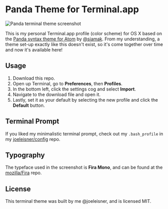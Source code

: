 # Panda Theme for Terminal.app

![Panda terminal theme screenshot](http://joeleisner.com/github/screenshots/panda-terminal/screenshot-retina.png)

This is my personal Terminal.app profile (color scheme) for OS X based on the [Panda syntax theme for Atom](https://github.com/siamak/atom-panda-syntax) by [@siamak](https://github.com/siamak). From my understanding, a theme set-up exactly like this doesn't exist, so it's come together over time and now it's available here!

## Usage
1. Download this repo.
2. Open up Terminal, go to **Preferences**, then **Profiles**.
3. In the bottom left, click the settings cog and select **Import**.
4. Navigate to the download file and open it.
5. Lastly, set it as your default by selecting the new profile and click the **Default** button.

## Terminal Prompt
If you liked my minimalistic terminal prompt, check out my `.bash_profile` in my [joeleisner/config](https://github.com/joeleisner/config) repo.

## Typography
The typeface used in the screenshot is **Fira Mono**, and can be found at the [mozilla/Fira](https://github.com/mozilla/Fira) repo.

## License
This terminal theme was built by me @joeleisner, and is licensed MIT.
